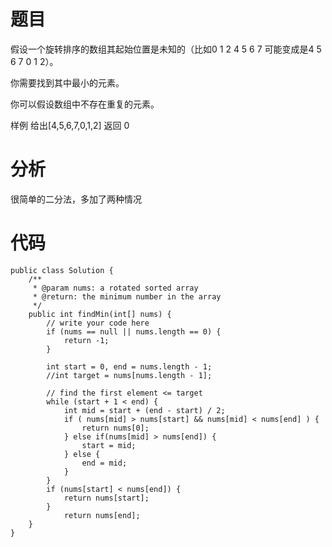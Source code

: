 # 题目
假设一个旋转排序的数组其起始位置是未知的（比如0 1 2 4 5 6 7 可能变成是4 5 6 7 0 1 2）。

你需要找到其中最小的元素。

你可以假设数组中不存在重复的元素。

样例
给出[4,5,6,7,0,1,2]  返回 0

# 分析
很简单的二分法，多加了两种情况

# 代码
```
public class Solution {
    /**
     * @param nums: a rotated sorted array
     * @return: the minimum number in the array
     */
    public int findMin(int[] nums) {
        // write your code here
        if (nums == null || nums.length == 0) {
            return -1;
        }
        
        int start = 0, end = nums.length - 1;
        //int target = nums[nums.length - 1];
        
        // find the first element <= target
        while (start + 1 < end) {
            int mid = start + (end - start) / 2;
            if ( nums[mid] > nums[start] && nums[mid] < nums[end] ) {
                return nums[0];
            } else if(nums[mid] > nums[end]) {
                start = mid;
            } else {
                end = mid;
            }
        }
        if (nums[start] < nums[end]) {
            return nums[start];
        } 
            return nums[end];
    }
}
```
